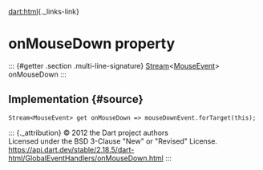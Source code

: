[dart:html](../../dart-html/dart-html-library){._links-link}

onMouseDown property
====================

::: {#getter .section .multi-line-signature}
[Stream](../../dart-async/stream-class)\<[MouseEvent](../mouseevent-class)\>
onMouseDown
:::

Implementation {#source}
--------------

``` {.language-dart data-language="dart"}
Stream<MouseEvent> get onMouseDown => mouseDownEvent.forTarget(this);
```

::: {._attribution}
© 2012 the Dart project authors\
Licensed under the BSD 3-Clause \"New\" or \"Revised\" License.\
<https://api.dart.dev/stable/2.18.5/dart-html/GlobalEventHandlers/onMouseDown.html>
:::
